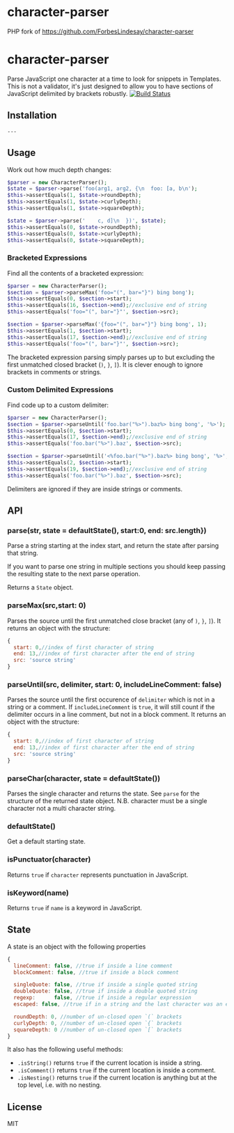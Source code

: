 character-parser
================

PHP fork of https://github.com/ForbesLindesay/character-parser
# character-parser

Parse JavaScript one character at a time to look for snippets in Templates.  This is not a validator, it's just designed to allow you to have sections of JavaScript delimited by brackets robustly.
[![Build Status](https://travis-ci.org/cyonite/character-parser.png?branch=master)](https://travis-ci.org/cyonite/character-parser)

## Installation

    ---

## Usage

Work out how much depth changes:

```php
$parser = new CharacterParser();
$state = $parser->parse('foo(arg1, arg2, {\n  foo: [a, b\n');
$this->assertEquals(1, $state->roundDepth);
$this->assertEquals(1, $state->curlyDepth);
$this->assertEquals(1, $state->squareDepth);

$state = $parser->parse('    c, d]\n  })', $state);
$this->assertEquals(0, $state->roundDepth);
$this->assertEquals(0, $state->curlyDepth);
$this->assertEquals(0, $state->squareDepth);
```

### Bracketed Expressions

Find all the contents of a bracketed expression:

```php
$parser = new CharacterParser();
$section = $parser->parseMax('foo="(", bar="}") bing bong');
$this->assertEquals(0, $section->start);
$this->assertEquals(16, $section->end);//exclusive end of string
$this->assertEquals('foo="(", bar="}"', $section->src);

$section = $parser->parseMax('{foo="(", bar="}"} bing bong', 1);
$this->assertEquals(1, $section->start);
$this->assertEquals(17, $section->end);//exclusive end of string
$this->assertEquals('foo="(", bar="}"', $section->src);
```

The bracketed expression parsing simply parses up to but excluding the first unmatched closed bracket (`)`, `}`, `]`).  It is clever enough to ignore brackets in comments or strings.


### Custom Delimited Expressions

Find code up to a custom delimiter:

```php
$parser = new CharacterParser();
$section = $parser->parseUntil('foo.bar("%>").baz%> bing bong', '%>');
$this->assertEquals(0, $section->start);
$this->assertEquals(17, $section->end);//exclusive end of string
$this->assertEquals('foo.bar("%>").baz', $section->src);

$section = $parser->parseUntil('<%foo.bar("%>").baz%> bing bong', '%>', 2);
$this->assertEquals(2, $section->start);
$this->assertEquals(19, $section->end);//exclusive end of string
$this->assertEquals('foo.bar("%>").baz', $section->src);
```

Delimiters are ignored if they are inside strings or comments.

## API

### parse(str, state = defaultState(), start:0, end: src.length})

Parse a string starting at the index start, and return the state after parsing that string.

If you want to parse one string in multiple sections you should keep passing the resulting state to the next parse operation.

Returns a `State` object.

### parseMax(src,start: 0)

Parses the source until the first unmatched close bracket (any of `)`, `}`, `]`).  It returns an object with the structure:

```js
{
  start: 0,//index of first character of string
  end: 13,//index of first character after the end of string
  src: 'source string'
}
```

### parseUntil(src, delimiter, start: 0, includeLineComment: false)

Parses the source until the first occurence of `delimiter` which is not in a string or a comment.  If `includeLineComment` is `true`, it will still count if the delimiter occurs in a line comment, but not in a block comment.  It returns an object with the structure:

```js
{
  start: 0,//index of first character of string
  end: 13,//index of first character after the end of string
  src: 'source string'
}
```

### parseChar(character, state = defaultState())

Parses the single character and returns the state.  See `parse` for the structure of the returned state object.  N.B. character must be a single character not a multi character string.

### defaultState()

Get a default starting state.

### isPunctuator(character)

Returns `true` if `character` represents punctuation in JavaScript.

### isKeyword(name)

Returns `true` if `name` is a keyword in JavaScript.

## State

A state is an object with the following properties

```js
{
  lineComment: false, //true if inside a line comment
  blockComment: false, //true if inside a block comment

  singleQuote: false, //true if inside a single quoted string
  doubleQuote: false, //true if inside a double quoted string
  regexp:      false, //true if inside a regular expression
  escaped: false, //true if in a string and the last character was an escape character

  roundDepth: 0, //number of un-closed open `(` brackets
  curlyDepth: 0, //number of un-closed open `{` brackets
  squareDepth: 0 //number of un-closed open `[` brackets
}
```

It also has the following useful methods:

- `.isString()`  returns `true` if the current location is inside a string.
- `.isComment()` returns `true` if the current location is inside a comment.
- `.isNesting()` returns `true` if the current location is anything but at the top level, i.e. with no nesting.

## License

MIT